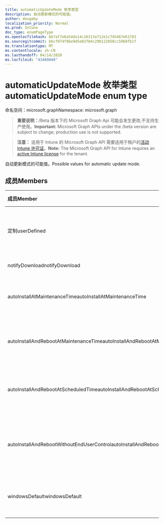 ```yaml
---
title: automaticUpdateMode 枚举类型
description: 自动更新模式的可能值。
author: dougeby
localization_priority: Normal
ms.prod: Intune
doc_type: enumPageType
ms.openlocfilehash: bb7af7e6a54da14c16313a712e1c745467e61783
ms.sourcegitcommit: bbcf074f0be9d5e02f84c290122850cc5968fb1f
ms.translationtype: MT
ms.contentlocale: zh-CN
ms.lasthandoff: 04/14/2020
ms.locfileid: "43469840"
---
```

# <a name="automaticupdatemode-enum-type"></a><span data-ttu-id="58be2-103">automaticUpdateMode 枚举类型</span><span class="sxs-lookup"><span data-stu-id="58be2-103">automaticUpdateMode enum type</span></span>

<span data-ttu-id="58be2-104">命名空间：microsoft.graph</span><span class="sxs-lookup"><span data-stu-id="58be2-104">Namespace: microsoft.graph</span></span>

> <span data-ttu-id="58be2-105">**重要说明：**/Beta 版本下的 Microsoft Graph Api 可能会发生更改;不支持生产使用。</span><span class="sxs-lookup"><span data-stu-id="58be2-105">**Important:** Microsoft Graph APIs under the /beta version are subject to change; production use is not supported.</span></span>

> <span data-ttu-id="58be2-106">**注意：** 适用于 Intune 的 Microsoft Graph API 需要适用于租户的[活动 Intune 许可证](https://go.microsoft.com/fwlink/?linkid=839381)。</span><span class="sxs-lookup"><span data-stu-id="58be2-106">**Note:** The Microsoft Graph API for Intune requires an [active Intune license](https://go.microsoft.com/fwlink/?linkid=839381) for the tenant.</span></span>

<span data-ttu-id="58be2-107">自动更新模式的可能值。</span><span class="sxs-lookup"><span data-stu-id="58be2-107">Possible values for automatic update mode.</span></span>

## <a name="members"></a><span data-ttu-id="58be2-108">成员</span><span class="sxs-lookup"><span data-stu-id="58be2-108">Members</span></span>
|<span data-ttu-id="58be2-109">成员</span><span class="sxs-lookup"><span data-stu-id="58be2-109">Member</span></span>|<span data-ttu-id="58be2-110">值</span><span class="sxs-lookup"><span data-stu-id="58be2-110">Value</span></span>|<span data-ttu-id="58be2-111">说明</span><span class="sxs-lookup"><span data-stu-id="58be2-111">Description</span></span>|
|:---|:---|:---|
|<span data-ttu-id="58be2-112">定制</span><span class="sxs-lookup"><span data-stu-id="58be2-112">userDefined</span></span>|<span data-ttu-id="58be2-113">0</span><span class="sxs-lookup"><span data-stu-id="58be2-113">0</span></span>|<span data-ttu-id="58be2-114">用户定义，默认值，无意向。</span><span class="sxs-lookup"><span data-stu-id="58be2-114">User Defined, default value, no intent.</span></span>|
|<span data-ttu-id="58be2-115">notifyDownload</span><span class="sxs-lookup"><span data-stu-id="58be2-115">notifyDownload</span></span>|<span data-ttu-id="58be2-116">1</span><span class="sxs-lookup"><span data-stu-id="58be2-116">1</span></span>|<span data-ttu-id="58be2-117">下载时通知。</span><span class="sxs-lookup"><span data-stu-id="58be2-117">Notify on download.</span></span>|
|<span data-ttu-id="58be2-118">autoInstallAtMaintenanceTime</span><span class="sxs-lookup"><span data-stu-id="58be2-118">autoInstallAtMaintenanceTime</span></span>|<span data-ttu-id="58be2-119">双面</span><span class="sxs-lookup"><span data-stu-id="58be2-119">2</span></span>|<span data-ttu-id="58be2-120">在维护时间自动安装。</span><span class="sxs-lookup"><span data-stu-id="58be2-120">Auto-install at maintenance time.</span></span>|
|<span data-ttu-id="58be2-121">autoInstallAndRebootAtMaintenanceTime</span><span class="sxs-lookup"><span data-stu-id="58be2-121">autoInstallAndRebootAtMaintenanceTime</span></span>|<span data-ttu-id="58be2-122">第三章</span><span class="sxs-lookup"><span data-stu-id="58be2-122">3</span></span>|<span data-ttu-id="58be2-123">在维护时间自动安装和重启。</span><span class="sxs-lookup"><span data-stu-id="58be2-123">Auto-install and reboot at maintenance time.</span></span>|
|<span data-ttu-id="58be2-124">autoInstallAndRebootAtScheduledTime</span><span class="sxs-lookup"><span data-stu-id="58be2-124">autoInstallAndRebootAtScheduledTime</span></span>|<span data-ttu-id="58be2-125">4 </span><span class="sxs-lookup"><span data-stu-id="58be2-125">4</span></span>|<span data-ttu-id="58be2-126">在计划的时间自动安装和重启。</span><span class="sxs-lookup"><span data-stu-id="58be2-126">Auto-install and reboot at scheduled time.</span></span>|
|<span data-ttu-id="58be2-127">autoInstallAndRebootWithoutEndUserControl</span><span class="sxs-lookup"><span data-stu-id="58be2-127">autoInstallAndRebootWithoutEndUserControl</span></span>|<span data-ttu-id="58be2-128">5 </span><span class="sxs-lookup"><span data-stu-id="58be2-128">5</span></span>|<span data-ttu-id="58be2-129">在没有最终用户控件的情况下自动安装和重启</span><span class="sxs-lookup"><span data-stu-id="58be2-129">Auto-install and restart without end-user control</span></span>|
|<span data-ttu-id="58be2-130">windowsDefault</span><span class="sxs-lookup"><span data-stu-id="58be2-130">windowsDefault</span></span>|<span data-ttu-id="58be2-131">6 </span><span class="sxs-lookup"><span data-stu-id="58be2-131">6</span></span>|<span data-ttu-id="58be2-132">重置为 Windows 默认值。</span><span class="sxs-lookup"><span data-stu-id="58be2-132">Reset to Windows default value.</span></span>|



